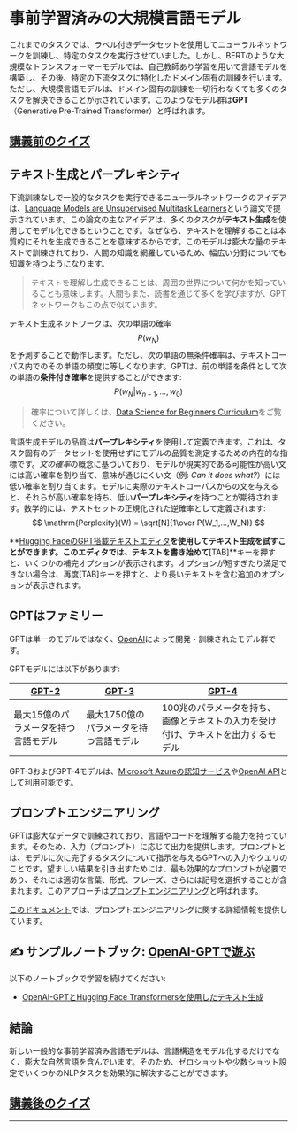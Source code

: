 <!--
CO_OP_TRANSLATOR_METADATA:
{
  "original_hash": "97836d30a6bec736f8e3b4411c572bc2",
  "translation_date": "2025-09-23T13:14:36+00:00",
  "source_file": "lessons/5-NLP/20-LangModels/README.md",
  "language_code": "ja"
}
-->
# 事前学習済みの大規模言語モデル

これまでのタスクでは、ラベル付きデータセットを使用してニューラルネットワークを訓練し、特定のタスクを実行させていました。しかし、BERTのような大規模なトランスフォーマーモデルでは、自己教師あり学習を用いて言語モデルを構築し、その後、特定の下流タスクに特化したドメイン固有の訓練を行います。ただし、大規模言語モデルは、ドメイン固有の訓練を一切行わなくても多くのタスクを解決できることが示されています。このようなモデル群は**GPT**（Generative Pre-Trained Transformer）と呼ばれます。

## [講義前のクイズ](https://ff-quizzes.netlify.app/en/ai/quiz/39)

## テキスト生成とパープレキシティ

下流訓練なしで一般的なタスクを実行できるニューラルネットワークのアイデアは、[Language Models are Unsupervised Multitask Learners](https://cdn.openai.com/better-language-models/language_models_are_unsupervised_multitask_learners.pdf)という論文で提示されています。この論文の主なアイデアは、多くのタスクが**テキスト生成**を使用してモデル化できるということです。なぜなら、テキストを理解することは本質的にそれを生成できることを意味するからです。このモデルは膨大な量のテキストで訓練されており、人間の知識を網羅しているため、幅広い分野についても知識を持つようになります。

> テキストを理解し生成できることは、周囲の世界について何かを知っていることも意味します。人間もまた、読書を通じて多くを学びますが、GPTネットワークもこの点で似ています。

テキスト生成ネットワークは、次の単語の確率 $$P(w_N)$$ を予測することで動作します。ただし、次の単語の無条件確率は、テキストコーパス内でのその単語の頻度に等しくなります。GPTは、前の単語を条件として次の単語の**条件付き確率**を提供することができます: $$P(w_N | w_{n-1}, ..., w_0)$$

> 確率について詳しくは、[Data Science for Beginners Curriculum](https://github.com/microsoft/Data-Science-For-Beginners/tree/main/1-Introduction/04-stats-and-probability)をご覧ください。

言語生成モデルの品質は**パープレキシティ**を使用して定義できます。これは、タスク固有のデータセットを使用せずにモデルの品質を測定するための内在的な指標です。*文の確率*の概念に基づいており、モデルが現実的である可能性が高い文には高い確率を割り当て、意味が通じにくい文（例: *Can it does what?*）には低い確率を割り当てます。モデルに実際のテキストコーパスからの文を与えると、それらが高い確率を持ち、低い**パープレキシティ**を持つことが期待されます。数学的には、テストセットの正規化された逆確率として定義されます:
$$
\mathrm{Perplexity}(W) = \sqrt[N]{1\over P(W_1,...,W_N)}
$$ 

**[Hugging FaceのGPT搭載テキストエディタ](https://transformer.huggingface.co/doc/gpt2-large)**を使用してテキスト生成を試すことができます。このエディタでは、テキストを書き始めて**[TAB]**キーを押すと、いくつかの補完オプションが表示されます。オプションが短すぎたり満足できない場合は、再度[TAB]キーを押すと、より長いテキストを含む追加のオプションが表示されます。

## GPTはファミリー

GPTは単一のモデルではなく、[OpenAI](https://openai.com)によって開発・訓練されたモデル群です。

GPTモデルには以下があります:

| [GPT-2](https://huggingface.co/docs/transformers/model_doc/gpt2#openai-gpt2) | [GPT-3](https://openai.com/research/language-models-are-few-shot-learners) | [GPT-4](https://openai.com/gpt-4) |
| -- | -- | -- |
|最大15億のパラメータを持つ言語モデル | 最大1750億のパラメータを持つ言語モデル | 100兆のパラメータを持ち、画像とテキストの入力を受け付け、テキストを出力するモデル |

GPT-3およびGPT-4モデルは、[Microsoft Azureの認知サービス](https://azure.microsoft.com/en-us/services/cognitive-services/openai-service/#overview?WT.mc_id=academic-77998-cacaste)や[OpenAI API](https://openai.com/api/)として利用可能です。

## プロンプトエンジニアリング

GPTは膨大なデータで訓練されており、言語やコードを理解する能力を持っています。そのため、入力（プロンプト）に応じて出力を提供します。プロンプトとは、モデルに次に完了するタスクについて指示を与えるGPTへの入力やクエリのことです。望ましい結果を引き出すためには、最も効果的なプロンプトが必要であり、それには適切な言葉、形式、フレーズ、さらには記号を選択することが含まれます。このアプローチは[プロンプトエンジニアリング](https://learn.microsoft.com/en-us/shows/ai-show/the-basics-of-prompt-engineering-with-azure-openai-service?WT.mc_id=academic-77998-bethanycheum)と呼ばれます。

[このドキュメント](https://learn.microsoft.com/en-us/semantic-kernel/prompt-engineering/?WT.mc_id=academic-77998-bethanycheum)では、プロンプトエンジニアリングに関する詳細情報を提供しています。

## ✍️ サンプルノートブック: [OpenAI-GPTで遊ぶ](GPT-PyTorch.ipynb)

以下のノートブックで学習を続けてください:

* [OpenAI-GPTとHugging Face Transformersを使用したテキスト生成](GPT-PyTorch.ipynb)

## 結論

新しい一般的な事前学習済み言語モデルは、言語構造をモデル化するだけでなく、膨大な自然言語を含んでいます。そのため、ゼロショットや少数ショット設定でいくつかのNLPタスクを効果的に解決することができます。

## [講義後のクイズ](https://ff-quizzes.netlify.app/en/ai/quiz/40)

---

